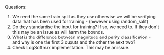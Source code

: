 Questions:

1. We need the same train split as they use otherwise we will be verifying data that has been used for training - (however using random_split) 
2. Do they standardise the input for training? If so, we need to. If they don't this may be an issue as will harm the bounds.
3. What is the difference between magnitude and parity classification - and why is one the first 3 ouputs and the other the next two?
4. Check LogSoftmax implementation. This may be an issue.